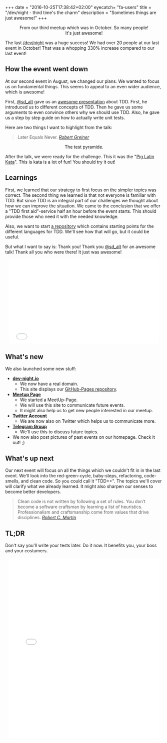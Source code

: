 +++
date = "2016-10-25T17:38:42+02:00"
eyecatch= "fa-users"
title = "/dev/night - third time's the charm"
description = "Sometimes things are just awesome!"
+++

<center>
    <figure>
        <a href="/assets/images/2016-10-25/meetup.jpg"><img src="/assets/images/2016-10-25/meetup.jpg" alt=""></a>
        <figcaption>From our third meetup which was in October. So many people! It's just awesome!</figcaption>
    </figure>
</center>

The last [/dev/night](https://dev-night.io) was a huge success! We had over 20 people at our last event in October! That was a whopping 330% increase compared to our last event!

## How the event went down
At our second event in August, we changed our plans. We wanted to focus us on fundamental things. This seems to appeal to an even wider audience, which is awesome!

First, [@sd_alt](https://twitter.com/sd_alt) gave us an [awesome presentation](http://slides.com/sd_alt/tdd/#/) about TDD.
First, he introduced us to different concepts of TDD.
Then he gave us some arguments to even convince others why we should use TDD.
Also, he gave us a step by step guide on how to actually write unit tests.

Here are two things I want to highlight from the talk:

<blockquote>
Later Equals Never.
<cite><a href="http://robertgreiner.com/2011/07/later-equals-never/">Robert Greiner</a></cite>
</blockquote>

<center>
    <figure>
        <a href="/assets/images/2016-10-25/Tests.png"><img src="/assets/images/2016-10-25/Tests.png" alt=""></a>
        <figcaption>The test pyramide.</figcaption>
    </figure>
</center>

After the talk, we were ready for the challenge. This it was the "[Pig Latin Kata](http://stesie.github.io/2016/08/pig-latin-kata)".
This is kata is a lot of fun! You should try it out!

## Learnings
First, we learned that our strategy to first focus on the simpler topics was correct.
The second thing we learned is that not everyone is familiar with TDD. But since TDD is an integral part of our challenges we thought about how we can improve the situation.
We came to the conclusion that we offer a "TDD first aid"-service half an hour before the event starts.
This should provide those who need it with the needed knowledge.

Also, we want to start [a repository](https://github.com/dev-night/2016-10-11_test-driven-development) which contains starting points for the different languages for TDD. We'll see how that will go, but it could be useful.

But what I want to say is: Thank you! Thank you [@sd_alt](https://twitter.com/sd_alt) for an awesome talk! Thank all you who were there! It just was awesome!

<center>
    <iframe src="//giphy.com/embed/awpqNsKuFtXI4?html5=true" width="480" height="270" frameBorder="0" class="giphy-embed" allowFullScreen></iframe>
</center>

## What's new
We also launched some new stuff:

- [__dev-night.io__](https://dev-night.io)
    - We now have a real domain.
    - This site displays our [GitHub-Pages repository](https://github.com/dev-night/dev-night.github.io).
- [__Meetup Page__](https://www.meetup.com/de-DE/dev_night/)
    - We started a MeetUp-Page.
    - We will use this site to communicate future events.
    - It might also help us to get new people interested in our meetup.
- [__Twitter Account__](https://twitter.com/dev_night)
    - We are now also on Twitter which helps us to communicate more.
- [__Telegram Group__](https://telegram.me/joinchat/ACVCYwgGxmvZqGl4bCNsDg)
    - We'll use this to discuss future topics.
- We now also post pictures of past events on our homepage. Check it out! ;)

## What's up next
Our next event will focus on all the things which we couldn't fit in in the last event. We'll look into the red-green-cycle, baby-steps, refactoring, code-smells, and clean code.
So you could call it "TDD++".
The topics we'll cover will clarify what we already learned. It might also sharpen our senses to become better developers.

<blockquote>
Clean code is not written by following a set of rules. You don’t become a software craftsman by learning a list of heuristics. Professionalism and craftsmanship come from values that drive disciplines.
<cite><a href="https://twitter.com/unclebobmartin">Robert C. Martin</a></cite>
</blockquote>

## TL;DR
Don't say you'll write your tests later. Do it now. It benefits you, your boss and your costumers.

<center>
    <iframe src="//giphy.com/embed/87xihBthJ1DkA?html5=true" width="480" height="577" frameBorder="0" class="giphy-embed" allowFullScreen></iframe>
</center>
